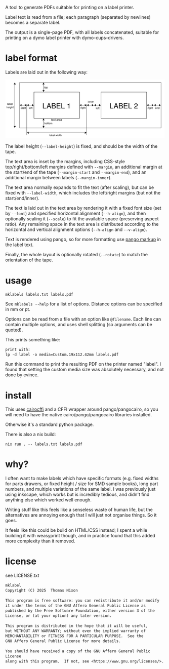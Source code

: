 A tool to generate PDFs suitable for printing on a label printer.

Label text is read from a file; each paragraph (separated by newlines) becomes
a separate label.

The output is a single-page PDF, with all labels concatenated, suitable for
printing on a dymo label printer with dymo-cups-drivers.

# label format

Labels are laid out in the following way:

![label format explained by text below](doc/label_format.drawio.png)

The label height (`--label-height`) is fixed, and should be the width of the tape.

The text area is inset by the margins, including CSS-style
top/right/bottom/left margins defined with `--margin`, an additional margin at
the start/end of the tape (`--margin-start` and `--margin-end`), and an
additional margin between labels (`--margin-inner`).

The text area normally expands to fit the text (after scaling), but can be
fixed with `--label-width`, which includes the left/right margins (but not the
start/end/inner).

The text is laid out in the text area by rendering it with a fixed font size
(set by `--font`) and specified horizontal alignment (`--h-align`), and then
optionally scaling it (`--scale`) to fit the available space (preserving aspect
ratio). Any remaining space in the text area is distributed according to the
horizontal and vertical alignment options (`--h-align` and `--v-align`).

Text is rendered using pango, so for more formatting use [pango
markup](https://docs.gtk.org/Pango/pango_markup.html) in the label text.

Finally, the whole layout is optionally rotated (`--rotate`) to match the
orientation of the tape.

# usage

```shell
mklabels labels.txt labels.pdf 
```

See `mklabels --help` for a list of options. Distance options can be specified
in mm or pt.

Options can be read from a file with an option like `@filename`. Each line can
contain multiple options, and uses shell splitting (so arguments can be
quoted).

This prints something like:

```
print with:
lp -d label -o media=Custom.19x112.42mm labels.pdf
```

Run this command to print the resulting PDF on the printer named "label". I
found that setting the custom media size was absolutely necessary, and not done
by evince.

# install

This uses [cairocffi](https://pypi.org/project/cairocffi) and a CFFI wrapper
around pango/pangocairo, so you will need to have the native
cairo/pango/pangocairo libraries installed.

Otherwise it's a standard python package.

There is also a nix build:

```shell
nix run . -- labels.txt labels.pdf
```

# why?

I often want to make labels which have specific formats (e.g. fixed widths for
parts drawers, or fixed height / size for SMD sample books), long part numbers,
and multiple variations of the same label. I was previously just using
inkscape, which works but is incredibly tedious, and didn't find anything else
which worked well enough.

Writing stuff like this feels like a senseless waste of human life, but the
alternatives are annoying enough that I will just not organise things. So it
goes.

It feels like this could be build on HTML/CSS instead; I spent a while building it with weasyprint though, and in practice found that this added more complexity than it removed. 

# license

see LICENSE.txt

```
mklabel
Copyright (C) 2025  Thomas Nixon

This program is free software: you can redistribute it and/or modify
it under the terms of the GNU Affero General Public License as
published by the Free Software Foundation, either version 3 of the
License, or (at your option) any later version.

This program is distributed in the hope that it will be useful,
but WITHOUT ANY WARRANTY; without even the implied warranty of
MERCHANTABILITY or FITNESS FOR A PARTICULAR PURPOSE.  See the
GNU Affero General Public License for more details.

You should have received a copy of the GNU Affero General Public License
along with this program.  If not, see <https://www.gnu.org/licenses/>.
```
